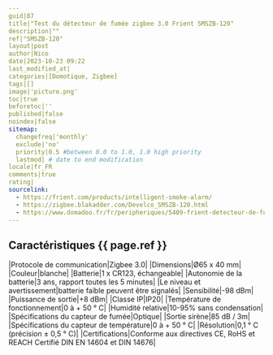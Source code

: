 ```yaml
---
guid|87
title|"Test du détecteur de fumée zigbee 3.0 Frient SMSZB-120"
description|""
ref|"SMSZB-120"
layout|post
author|Nico
date|2023-10-23 09:22
last_modified_at|
categories|[Domotique, Zigbee]
tags|[]
image|'picture.png'
toc|true
beforetoc|''
published|false
noindex|false
sitemap:
  changefreq|'monthly'
  exclude|'no'
  priority|0.5 #between 0.0 to 1.0, 1.0 high priority
  lastmod| # date to end modification
locale|fr_FR
comments|true
rating| 
sourcelink:
  - https://frient.com/products/intelligent-smoke-alarm/
  - https://zigbee.blakadder.com/Develco_SMSZB-120.html
  - https://www.domadoo.fr/fr/peripheriques/5409-frient-detecteur-de-fumee-intelligent-zigbee-30-5713594002330.html?domid=39
---
```


## Caractéristiques {{ page.ref }}

|Protocole de communication|Zigbee 3.0|
|Dimensions|Ø65 x 40 mm|
|Couleur|blanche|
|Batterie|1 x CR123, échangeable|
|Autonomie de la batterie|3 ans, rapport toutes les 5 minutes|
|Le niveau et avertissement|batterie faible peuvent être signalés|
|Sensibilité|-98 dBm|
|Puissance de sortie|+8 dBm|
|Classe IP|IP20|
|Température de fonctionnement|0 à + 50 ° C|
|Humidité relative|10-95% sans condensation|
|Spécifications du capteur de fumée|Optique|
|Sortie sirène|85 dB / 3m|
|Spécifications du capteur de température|0 à + 50 ° C|
|Résolution|0,1 ° C (précision ± 0,5 ° C)|
|Certifications|Conforme aux directives CE, RoHS et REACH
Certifié DIN EN 14604 et DIN 14676|
